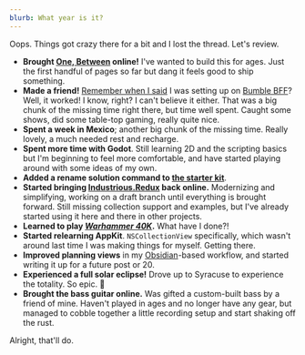 ```yaml
---
blurb: What year is it?
---
```


Oops. Things got crazy there for a bit and I lost the thread. Let's review.

- **Brought [One, Between](https://between.net/) online!**  I've wanted to build this for ages. Just the first handful of pages so far but dang it feels good to ship something.
- **Made a friend!** [Remember when I said](logs/2024-01-07) I was setting up on [Bumble BFF](https://bumble.com/en/bff)? Well, it worked! I know, right? I can't believe it either. That was a big chunk of the missing time right there, but time well spent. Caught some shows, did some table-top gaming, really quite nice.
- **Spent a week in Mexico**; another big chunk of the missing time. Really lovely, a much needed rest and recharge.
- **Spent more time with Godot**. Still learning 2D and the scripting basics but I'm beginning to feel more comfortable, and have started playing around with some ideas of my own.
- **Added a rename solution command to [the starter kit](https://github.com/starkos/industrious-starter)**.
- **Started bringing [Industrious.Redux](https://github.com/starkos/industrious-redux) back online.** Modernizing and simplifying, working on a draft branch until everything is brought forward. Still missing collection support and examples, but I've already started using it here and there in other projects.
- **Learned to play _[Warhammer 40K](https://warhammer40000.com)_.** What have I done?!
- **Started relearning AppKit**. `NSCollectionView` specifically, which wasn't around last time I was making things for myself. Getting there.
- **Improved planning views** in my [Obsidian](https://obsidian.md)-based workflow, and started writing it up for a future post or 20.
- **Experienced a full solar eclipse!** Drove up to Syracuse to experience the totality. So epic. 🤯
- **Brought the bass guitar online.** Was gifted a custom-built bass by a friend of mine. Haven't played in ages and no longer have any gear, but managed to cobble together a little recording setup and start shaking off the rust.

Alright, that'll do.
